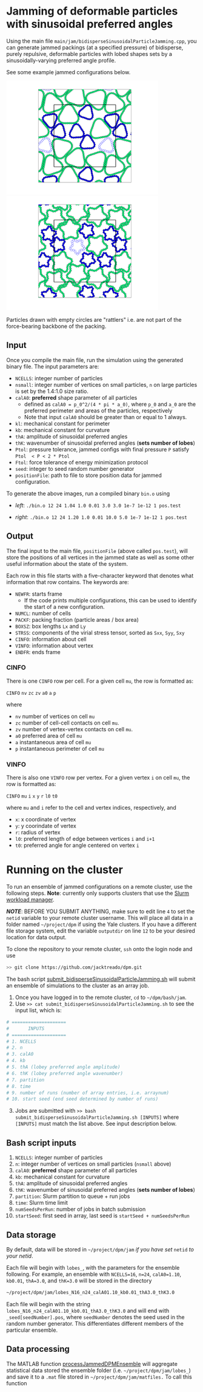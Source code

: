 # Jamming of deformable particles with sinusoidal preferred angles

Using the main file `main/jam/bidisperseSinusoidalParticleJamming.cpp`, you can generate jammed packings (at a specified pressure) of bidisperse, purely repulsive, deformable particles with lobed shapes sets by a sinusoidally-varying preferred angle profile. 

See some example jammed configurations below.

<p float="left">
  <img src="/img/jammedTriangles.png" width="400" />
  <img src="/img/jammedPentalobes.png" width="400" /> 
</p>

Particles drawn with empty circles are "rattlers" i.e. are not part of the force-bearing backbone of the packing. 

## Input

Once you compile the main file, run the simulation using the generated binary file. The input parameters are:
* `NCELLS`: integer number of particles
* `nsmall`: integer number of vertices on small particles, `n` on large particles is set by the 1.4:1.0 size ratio. 
* `calA0`: **preferred** shape parameter of all particles
	* defined as `calA0 = p_0^2/(4 * pi * a_0)`, where `p_0` and `a_0` are the preferred perimeter and areas of the particles, respectively
	* Note that input `calA0` should be greater than or equal to 1 always. 
* `kl`: mechanical constant for perimeter
* `kb`: mechanical constant for curvature
* `thA`: amplitude of sinusoidal preferred angles
* `thK`: wavenumber of sinusoidal preferred angles (**sets number of lobes**)
* `Ptol`: pressure tolerance, jammed configs with final pressure `P` satisfy `Ptol  < P < 2 * Ptol`
* `Ftol`: force tolerance of energy minimization protocol
* `seed`: integer to seed random number generator
* `positionFile`: path to file to store position data for jammed configuration. 

To generate the above images, run a compiled binary `bin.o` using

* _left_: `./bin.o 12 24 1.04 1.0 0.01 3.0 3.0 1e-7 1e-12 1 pos.test`

* _right_: `./bin.o 12 24 1.20 1.0 0.01 10.0 5.0 1e-7 1e-12 1 pos.test`

## Output

The final input to the main file, `positionFile` (above called `pos.test`), will store the positions of all vertices in the jammed state as well as some other useful information about the state of the system. 

Each row in this file starts with a five-character keyword that denotes what information that row contains. The keywords are:
* `NEWFR`: starts frame
	* If the code prints multiple configurations, this can be used to identify the start of a new configuration.
* `NUMCL`: number of cells
* `PACKF`: packing fraction (particle areas / box area)
* `BOXSZ`: box lengths `Lx` and `Ly`
* `STRSS`: components of the virial stress tensor, sorted as `Sxx`, `Syy`, `Sxy`
* `CINFO`: information about cell
* `VINFO`: information about vertex 
* `ENDFR`: ends frame

### CINFO 

There is one `CINFO` row per cell. For a given cell `mu`, the row is formatted as:

`CINFO` `nv` `zc` `zv` `a0` `a` `p`

where
* `nv` number of vertices on cell `mu`
* `zc` number of cell-cell contacts on cell `mu`. 
* `zv` number of vertex-vertex contacts on cell `mu`.
* `a0` preferred area of cell `mu`
* `a` instantaneous area of cell `mu`
* `p` instantaneous perimeter of cell `mu`

### VINFO

There is also one `VINFO` row per vertex. For a given vertex `i` on cell `mu`, the row is formatted as:

`CINFO` `mu` `i` `x` `y` `r` `l0` `t0`

where `mu` and `i` refer to the cell and vertex indices, respectively, and
* `x`: x coordinate of vertex
* `y`: y coorindate of vertex
* `r`: radius of vertex
* `l0`: preferred length of edge between vertices `i` and `i+1`
* `t0`: preferred angle for angle centered on vertex `i`


# Running on the cluster

To run an ensemble of jammed configurations on a remote cluster, use the following steps. **Note**: currently only supports clusters that use the [Slurm workload manager](https://slurm.schedmd.com/). 

***NOTE***: BEFORE YOU SUBMIT ANYTHING, make sure to edit line `4` to set the `netid` variable to your remote cluster username. This will place all data in a folder named `~/project/dpm` if using the Yale clusters. If you have a different file storage system, edit the variable `outputdir` on line `12` to be your desired location for data output. 

To clone the repository to your remote cluster, `ssh` onto the login node and use 
```bash 
>> git clone https://github.com/jacktreado/dpm.git
``` 

The bash script [submit_bidisperseSinusoidalParticleJamming.sh](/bash/jam/submit_bidisperseSinusoidalParticleJamming.sh) will submit an ensemble of simulations to the cluster as an array job. 

1. Once you have logged in to the remote cluster, `cd` to `~/dpm/bash/jam`.
2. Use `>> cat submit_bidisperseSinusoidalParticleJamming.sh` to see the input list, which is:
```bash
# ====================
#       INPUTS
# ====================
# 1. NCELLS
# 2. n
# 3. calA0
# 4. kb
# 5. thA (lobey preferred angle amplitude)
# 6. thK (lobey preferred angle wavenumber)
# 7. partition
# 8. time
# 9. number of runs (number of array entries, i.e. arraynum)
# 10. start seed (end seed determined by number of runs)
```
3. Jobs are submitted with `>> bash submit_bidisperseSinusoidalParticleJamming.sh [INPUTS]` where `[INPUTS]` must match the list above. See input description below.

## Bash script inputs

1. `NCELLS`: integer number of particles
2. `n`: integer number of vertices on small particles (`nsmall` above)
3. `calA0`: **preferred** shape parameter of all particles
4. `kb`: mechanical constant for curvature
5. `thA`: amplitude of sinusoidal preferred angles
6. `thK`: wavenumber of sinusoidal preferred angles (**sets number of lobes**)
7. `partition`: Slurm partition to queue + run jobs
8. `time`: Slurm time limit
9. `numSeedsPerRun`: number of jobs in batch submission
10. `startSeed`: first seed in array, last seed is `startSeed + numSeedsPerRun`

## Data storage

By default, data will be stored in `~/project/dpm/jam` *if you have set* `netid` *to your netid*. 

Each file will begin with `lobes_`, with the parameters for the ensemble following. For example, an ensemble with `NCELLS=16`, `n=24`, `calA0=1.10`, `kb0.01`, `thA=3.0`, and `thK=3.0` will be stored in the directory
```bash
~/project/dpm/jam/lobes_N16_n24_calA01.10_kb0.01_thA3.0_thK3.0
```
Each file will begin with the string `lobes_N16_n24_calA01.10_kb0.01_thA3.0_thK3.0` and will end with `_seed[seedNumber].pos`, where `seedNumber` denotes the seed used in the random number generator. This differentiates different members of the particular ensemble. 

## Data processing

The MATLAB function [processJammedDPMEnsemble](/viz/jam/processJammedDPMEnsemble.m) will aggregate statistical data stored the ensemble folder (i.e. `~/project/dpm/jam/lobes_`) and save it to a `.mat` file stored in `~/project/dpm/jam/matfiles.` To call this function
